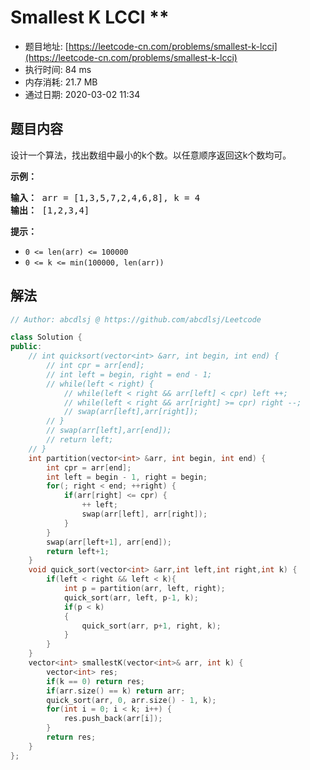 # Smallest K LCCI **
- 题目地址: [https://leetcode-cn.com/problems/smallest-k-lcci](https://leetcode-cn.com/problems/smallest-k-lcci)
- 执行时间: 84 ms
- 内存消耗: 21.7 MB
- 通过日期: 2020-03-02 11:34

## 题目内容
<p>设计一个算法，找出数组中最小的k个数。以任意顺序返回这k个数均可。</p>

<p><strong>示例：</strong></p>

<pre><strong>输入：</strong> arr = [1,3,5,7,2,4,6,8], k = 4
<strong>输出：</strong> [1,2,3,4]
</pre>

<p><strong>提示：</strong></p>

<ul>
	<li><code>0 <= len(arr) <= 100000</code></li>
	<li><code>0 <= k <= min(100000, len(arr))</code></li>
</ul>


## 解法
```cpp
// Author: abcdlsj @ https://github.com/abcdlsj/Leetcode

class Solution {
public:
    // int quicksort(vector<int> &arr, int begin, int end) {
        // int cpr = arr[end];
        // int left = begin, right = end - 1;
        // while(left < right) {
            // while(left < right && arr[left] < cpr) left ++;
            // while(left < right && arr[right] >= cpr) right --;
            // swap(arr[left],arr[right]);
        // }
        // swap(arr[left],arr[end]);
        // return left; 
    // }
    int partition(vector<int> &arr, int begin, int end) {
        int cpr = arr[end];
        int left = begin - 1, right = begin;
        for(; right < end; ++right) {
            if(arr[right] <= cpr) {
                ++ left;
                swap(arr[left], arr[right]);
            }
        }
        swap(arr[left+1], arr[end]);
        return left+1; 
    }
    void quick_sort(vector<int> &arr,int left,int right,int k) {
        if(left < right && left < k){
            int p = partition(arr, left, right);
            quick_sort(arr, left, p-1, k);
            if(p < k)
            {
                quick_sort(arr, p+1, right, k);
            }   
        }
    }
    vector<int> smallestK(vector<int>& arr, int k) {
        vector<int> res;
        if(k == 0) return res;
        if(arr.size() == k) return arr;
        quick_sort(arr, 0, arr.size() - 1, k);
        for(int i = 0; i < k; i++) {
            res.push_back(arr[i]);
        }
        return res;
    }
};

```